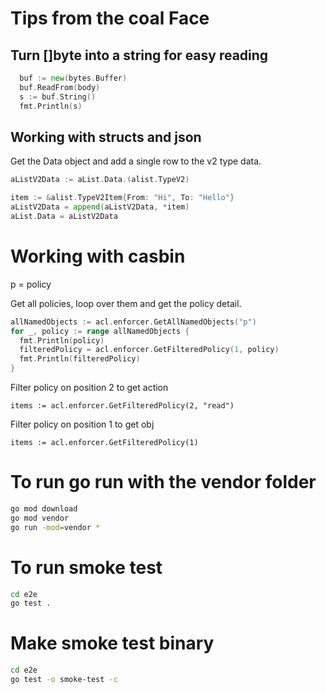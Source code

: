 # Tips from the coal Face

## Turn []byte into a string for easy reading
```go
  buf := new(bytes.Buffer)
  buf.ReadFrom(body)
  s := buf.String()
  fmt.Println(s)
```

## Working with structs and json

Get the Data object and add a single row to the v2 type data.
```go
aListV2Data := aList.Data.(alist.TypeV2)

item := &alist.TypeV2Item{From: "Hi", To: "Hello"}
aListV2Data = append(aListV2Data, *item)
aList.Data = aListV2Data
```

# Working with casbin
p = policy

Get all policies, loop over them and get the policy detail.
```go
allNamedObjects := acl.enforcer.GetAllNamedObjects("p")
for _, policy := range allNamedObjects {
  fmt.Println(policy)
  filteredPolicy = acl.enforcer.GetFilteredPolicy(1, policy)
  fmt.Println(filteredPolicy)
}
```

Filter policy on position 2 to get action

```
items := acl.enforcer.GetFilteredPolicy(2, "read")
```

Filter policy on position 1 to get obj

```
items := acl.enforcer.GetFilteredPolicy(1)
```


# To run go run with the vendor folder

```sh
go mod download
go mod vendor
go run -mod=vendor *
```

# To run smoke test

```sh
cd e2e
go test .
```

# Make smoke test binary
```sh
cd e2e
go test -o smoke-test -c
```
